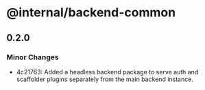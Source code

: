 # @internal/backend-common

## 0.2.0

### Minor Changes

- 4c21763: Added a headless backend package to serve auth and scaffolder plugins separately from the main backend instance.
